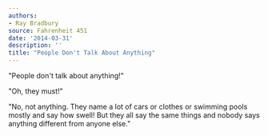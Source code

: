 ```yaml
---
authors:
- Ray Bradbury
source: Fahrenheit 451
date: '2014-03-31'
description: ''
title: "People Don't Talk About Anything"
---
```


"People don't talk about anything!"

"Oh, they must!"

"No, not anything. They name a lot of cars or clothes or swimming pools mostly and say how swell! But they all say the same things and nobody says anything different from anyone else."